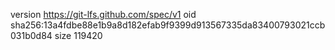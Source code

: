 version https://git-lfs.github.com/spec/v1
oid sha256:13a4fdbe88e1b9a8d182efab9f9399d913567335da83400793021ccb031b0d84
size 119420
